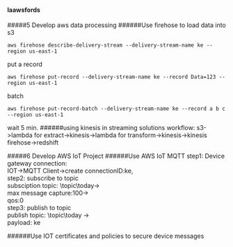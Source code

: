 #### laawsfords
#####5 Develop aws data processing
######Use firehose to load data into s3
```
aws firehose describe-delivery-stream --delivery-stream-name ke --region us-east-1
```
put a record
```
aws firehose put-record --delivery-stream-name ke --record Data=123 --region us-east-1
```
batch
```
aws firehose put-record-batch --delivery-stream-name ke --record a b c --region us-east-1
```
wait 5 min.
######using kinesis in streaming solutions
workflow: s3->lambda for extract->kinesis->lambda for transform->kinesis->kinesis firehose->redshift

#####6 Develop AWS IoT Project
######Use AWS IoT MQTT
step1: Device gateway connection:  
IOT->MQTT Client->create connectionID:ke,  
step2: subscribe to topic  
subsciption topic: \topic\today->  
max message capture:100->  
qos:0  
step3: publish to topic  
publish topic: \topic\today ->  
payload: ke

######Use IOT certificates and policies to secure device messages
